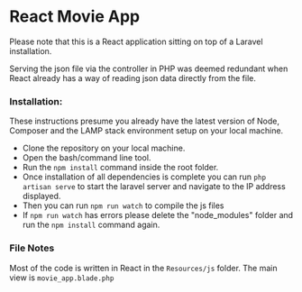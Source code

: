 
<h1>React Movie App</h1>

<p>Please note that this is a React application sitting on top of a Laravel installation.</p>

<p>Serving the json file via the controller in PHP was deemed redundant when React already has a way of reading json data directly from the file.</p>

<h3>Installation:</h3>
<p>These instructions presume you already have the latest version of Node, Composer and the LAMP stack environment setup on your local machine.</p>

<ul>
    <li>Clone the repository on your local machine.</li>
    <li>Open the bash/command line tool.</li>
    <li>Run the <code>npm install</code> command inside the root folder.</li>
    <li>Once installation of all dependencies is complete you can run <code>php artisan serve</code> to start the laravel server and navigate to the IP address displayed.</li>
    <li>Then you can run <code>npm run watch</code> to compile the js files</li>
    <li>If <code>npm run watch</code> has errors please delete the "node_modules" folder and run the <code>npm install</code> command again.</li>
</ul>

<h3>File Notes</h3>

<p>Most of the code is written in React in the <code>Resources/js</code> folder. The main view is <code>movie_app.blade.php</code></p>
